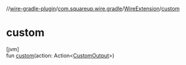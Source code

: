 //[wire-gradle-plugin](../../../index.md)/[com.squareup.wire.gradle](../index.md)/[WireExtension](index.md)/[custom](custom.md)

# custom

[jvm]\
fun [custom](custom.md)(action: Action&lt;[CustomOutput](../-custom-output/index.md)&gt;)
